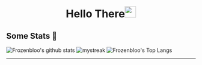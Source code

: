 <h1 align="center">Hello There<img src="https://github.com/souvikguria98/souvikguria98/blob/master/Hi.gif" width="30"> </h1>

## Some Stats 🚀
![Frozenbloo's github stats](https://github-readme-stats.vercel.app/api?username=Frozenbloo&show_icons=true&theme=tokyonight)
<img src="https://github-readme-streak-stats.herokuapp.com/?user=AkuraDiary&theme=tokyonight" alt="mystreak"/>
![Frozenbloo's Top Langs](https://github-readme-stats.vercel.app/api/top-langs/?username=Frozenbloo&theme=tokyonight&layout=compact)


------
